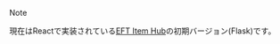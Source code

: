 > [!NOTE]
> 現在はReactで実装されている[EFT Item Hub](https://github.com/pukusyou/eftItemHub_react)の初期バージョン(Flask)です。
